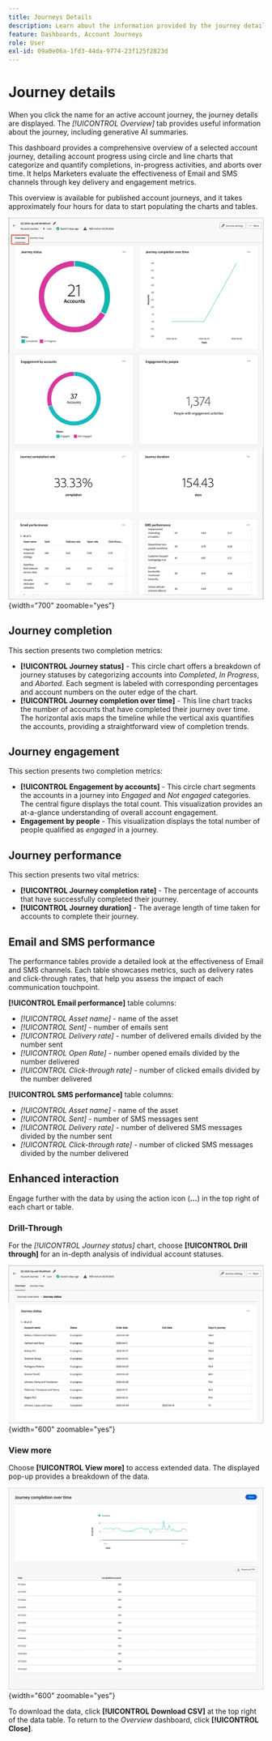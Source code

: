 ```yaml
---
title: Journeys Details
description: Learn about the information provided by the journey details page and how it can help you monitor and manage your published account journey.
feature: Dashboards, Account Journeys
role: User
exl-id: 09a0e06a-1fd3-44da-9774-23f125f2823d
---
```

# Journey details

When you click the name for an active account journey, the journey details are displayed. The _[!UICONTROL Overview]_ tab provides useful information about the journey, including generative AI summaries.

This dashboard provides a comprehensive overview of a selected account journey, detailing account progress using circle and line charts that categorize and quantify completions, in-progress activities, and aborts over time. It helps Marketers evaluate the effectiveness of Email and SMS channels through key delivery and engagement metrics.

This overview is available for published account journeys, and it takes approximately four hours for data to start populating the charts and tables.

![Access the active journey details](./assets/journey-detail-overview.png){width="700" zoomable="yes"}

## Journey completion

This section presents two completion metrics:

* **[!UICONTROL Journey status]** - This circle chart offers a breakdown of journey statuses by categorizing accounts into _Completed_, _In Progress_, and _Aborted_. Each segment is labeled with corresponding percentages and account numbers on the outer edge of the chart.
* **[!UICONTROL Journey completion over time]** - This line chart tracks the number of accounts that have completed their journey over time. The horizontal axis maps the timeline while the vertical axis quantifies the accounts, providing a straightforward view of completion trends.

## Journey engagement

This section presents two completion metrics:

* **[!UICONTROL Engagement by accounts]** - This circle chart segments the accounts in a journey into _Engaged_ and _Not engaged_ categories. The central figure displays the total count. This visualization provides an at-a-glance understanding of overall account engagement.
* **Engagement by people** - This visualization displays the total number of people qualified as _engaged_ in a journey.

## Journey performance

This section presents two vital metrics:

* **[!UICONTROL Journey completion rate]** - The percentage of accounts that have successfully completed their journey.
* **[!UICONTROL Journey duration]** - The average length of time taken for accounts to complete their journey.

## Email and SMS performance

The performance tables provide a detailed look at the effectiveness of Email and SMS channels. Each table showcases metrics, such as delivery rates and click-through rates, that help you assess the impact of each communication touchpoint.

**[!UICONTROL Email performance]** table columns:

* _[!UICONTROL Asset name]_ - name of the asset
* _[!UICONTROL Sent]_ - number of emails sent
* _[!UICONTROL Delivery rate]_ - number of delivered emails divided by the number sent
* _[!UICONTROL Open Rate]_ - number opened emails divided by the number delivered
* _[!UICONTROL Click-through rate]_ - number of clicked emails divided by the number delivered

**[!UICONTROL SMS performance]** table columns:

* _[!UICONTROL Asset name]_ - name of the asset
* _[!UICONTROL Sent]_ - number of SMS messages sent
* _[!UICONTROL Delivery rate]_ - number of delivered SMS messages divided by the number sent
* _[!UICONTROL Click-through rate]_ - number of clicked SMS messages divided by the number delivered
<!-- 
To generate a shareable PDF of your current view, click **[!UICONTROL Export]** at the top right of the page. -->

## Enhanced interaction

Engage further with the data by using the action icon (**...**) in the top right of each chart or table. 

### Drill-Through

For the _[!UICONTROL Journey status]_ chart, choose **[!UICONTROL Drill through]** for an in-depth analysis of individual account statuses.

![The drill through for the graph data](./assets/journey-status-drill-through.png){width="600" zoomable="yes"}
<!--
The applied global filters are carried over to the view and displayed at the top. Click the _Filter_ icon at the top left to filter the data display by journey.-->

### View more

Choose **[!UICONTROL View more]** to access extended data. The displayed pop-up provides a breakdown of the data. 

![View extended data](./assets/journey-completion-over-time-view-more.png){width="600" zoomable="yes"}

To download the data, click **[!UICONTROL Download CSV]** at the top right of the data table. To return to the _Overview_ dashboard, click **[!UICONTROL Close]**.
